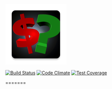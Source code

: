 <a name="README">[<img src="https://github.com/luankevinferreira/expenses/blob/master/app/src/main/res/mipmap-xxxhdpi/ic_launcher.png" />](https://play.google.com/store/apps/details?id=luankevinferreira.expenses)</a>

[![Build Status](https://travis-ci.org/luankevinferreira/expenses.svg?branch=master)](https://travis-ci.org/luankevinferreira/expenses)
[![Code Climate](https://codeclimate.com/github/luankevinferreira/expenses/badges/gpa.svg)](https://codeclimate.com/github/luankevinferreira/expenses)
[![Test Coverage](https://codeclimate.com/github/luankevinferreira/expenses/badges/coverage.svg)](https://codeclimate.com/github/luankevinferreira/expenses/coverage)

=======
